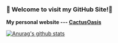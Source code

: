 ### 👋  Welcome to visit my GitHub Site!👋 

**My personal website --- [CactusOasis](https://www.sunmiao.name/)**

[![Anurag's github stats](https://github-readme-stats.vercel.app/api?username=Cactusolo&hide_border=true&show_icons=true&theme=merko&line_height=30)](https://github.com/anuraghazra/github-readme-stats)
<!--
**Cactusolo/Cactusolo** is a ✨ _special_ ✨ repository because its `README.md` (this file) appears on your GitHub profile.

Here are some ideas to get you started:

- 🔭 I’m currently working on ...
- 🌱 I’m currently learning ...
- 👯 I’m looking to collaborate on ...
- 🤔 I’m looking for help with ...
- 💬 Ask me about ...
- 📫 How to reach me: ...
- 😄 Pronouns: ...
- ⚡ Fun fact: ...
-->
